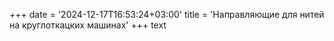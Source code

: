 ﻿+++
date = '2024-12-17T16:53:24+03:00'
title = 'Направляющие для нитей на круглоткацких машинах'
+++
text